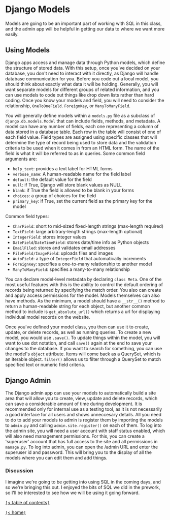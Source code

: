 # Django Models

Models are going to be an important part of working with SQL in this class, and the admin app will be helpful in getting our data to where we want more easily.

<!-- https://developer.mozilla.org/en-US/docs/Learn/Server-side/Django/Models -->
## Using Models

Django apps access and manage data through Python models, which define the structure of stored data. With this setup, once you've decided on your database, you don't need to interact with it directly, as Django will handle database communication for you. Before you code out a local model, you should think about exactly what data it will be holding. Generally, you will want separate models for different groups of related information, and you can use models to code out things like drop down lists rather than hard coding. Once you know your models and field, you will need to consider the relationship, `OneToOneField`. `ForeignKey`, or `ManyToManyField`.

You will generally define models within a `models.py` file as a subclass of `django.db.models.Model` that can include fields, methods, and metadata. A model can have any number of fields, each one representing a column of data stored in a database table. Each row in the table will consist of one of each field value. Field types are assigned using specific classes that will determine the type of record being used to store data and the validation criteria to be used when it comes in from an HTML form. The name of the field is what it will be referred to as in queries. Some common field arguments are:

- `help_text`: provides a text label for HTML forms
- `verbose_name`: A human-readable name for the field label
- `default`: the default value for the field
- `null`: if True, Django will store blank values as NULL
- `blank`: if True the field is allowed to be blank in your forms
- `choices`: a group of choices for the field
- `primary_key`: if True, set the current field as the primary key for the model

Common field types:

- `CharField`: short to mid-sized fixed-length strings (max-length required)
- `TextField`: large arbitrary-length strings (max-length optional)
- `IntegerField`: stores integer values
- `DateField`/`DateTimeField`: stores date/time info as Python objects
- `EmailFiled`: stores and validates email addresses
- `FileField/ImageField`: uploads files and images
- `AutoField`: a type of `IntegerField` that automatically increments
- `ForeignKey`: specifies a one-to-many relationship to another model
- `ManyToManyField`: specifies a many-to-many relationship

You can declare model-level metadata by declaring `class Meta`. One of the most useful features with this is the ability to control the default ordering of records being returned by specifying the match order. You also can create and apply access permissions for the model. Models themselves can also have methods. As the minimum, a model should have a `__str__()` method to return a human-readable string for each object, but another common method to include is `get_absolute_url()` which returns a url for displaying individual model records on the website.

Once you've defined your model class, you then can use it to create, update, or delete records, as well as running queries. To create a new model, you would use `.save()`. To update things within the model, you will want to use dot notation, and call `save()` again at the end to save your changes to the database. If you want to search for something, you can use the model's `object` attribute. Items will come back as a QuerySet, which is an iterable object. `filter()` allows us to filter through a QuerySet to match specified text or numeric field criteria.

<!-- https://developer.mozilla.org/en-US/docs/Learn/Server-side/Django/Admin_site -->
## Django Admin

The Django admin app can use your models to automatically build a site area that will allow you to create, view, update and delete records, which can save a considerable amount of time during development. It is recommended only for internal use as a testing tool, as it is not necessarily a good interface for all users and shows unneccesary details. All you need to do to add your models to admin is register them by importing the models to `admin.py` and calling `admin.site.register()` on each of them. To log into the admin site, you will need a user account with staff status enabled, which will also need management permissions. For this, you can create a 'superuser' account that has full access to the site and all permissions in `manage.py`. To log into admin, you can open the /admin URL and enter the superuser id and password. This will bring you to the display of all the models where you can edit them and add things.

### Discussion

I imagine we're going to be getting into using SQL in the coming days, and so we're bringing this out. I enjoyed the bits of SQL we did in the prework, so I'll be interested to see how we will be using it going forward.

[`[`< table of contents`]`](code401.md)

[`[`< home`]`](README.md)

